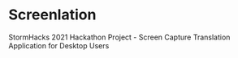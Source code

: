 # Screenlation
StormHacks 2021 Hackathon Project - Screen Capture Translation Application for Desktop Users

